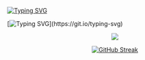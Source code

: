 [![Typing SVG](https://readme-typing-svg.herokuapp.com?font=Fira+Code&duration=4000&pause=1000&multiline=true&width=435&lines=Hello+my+name+is+Edward)](https://git.io/typing-svg)

[![Typing SVG](https://readme-typing-svg.herokuapp.com?font=Fira+Code&pause=1000&width=435&lines=+Cumputer+science+student.)](https://git.io/typing-svg)


<div align="center">
  
  ![](https://github-profile-summary-cards.vercel.app/api/cards/profile-details?username=nomilious&theme=solarized_dark)

  
  [![GitHub Streak](http://github-readme-streak-stats.herokuapp.com?user=nomilious&theme=dark&background=000000)](https://git.io/streak-stats)
</div>

